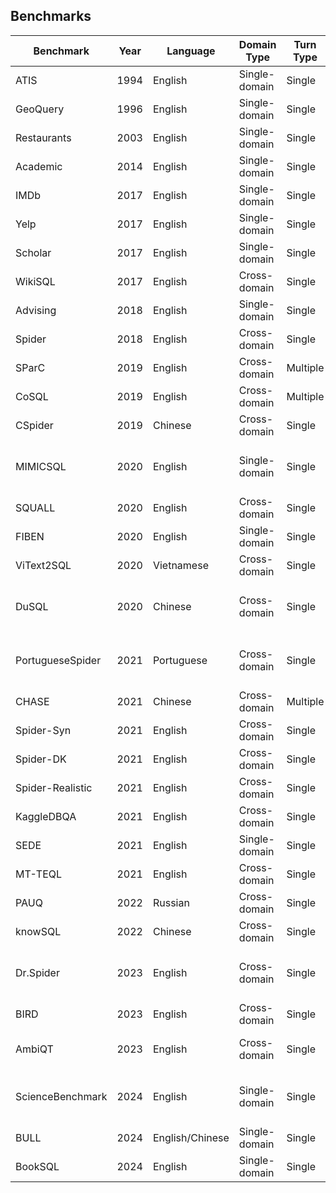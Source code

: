 ## Benchmarks

| Benchmark        | Year | Language        | Domain Type   | Turn Type | Collection               | Paper Link                                                   | Download Link                                                |
| ---------------- | ---- | --------------- | ------------- | --------- | ------------------------ | ------------------------------------------------------------ | ------------------------------------------------------------ |
| ATIS             | 1994 | English         | Single-domain | Single    | Hand-crafted             | [Paper](http://aclweb.org/anthology/P18-1033)                | [Download](https://github.com/jkkummerfeld/text2sql-data/tree/master) |
| GeoQuery         | 1996 | English         | Single-domain | Single    | Hand-crafted             | [Paper](http://dl.acm.org/citation.cfm?id=1864519.1864543)   | [Download](https://github.com/jkkummerfeld/text2sql-data/tree/master) |
| Restaurants      | 2003 | English         | Single-domain | Single    | Hand-crafted             | [Paper](http://doi.acm.org/10.1145/604045.604070)            | [Download](https://github.com/jkkummerfeld/text2sql-data/tree/master) |
| Academic         | 2014 | English         | Single-domain | Single    | Hand-crafted             | [Paper](http://dx.doi.org/10.14778/2735461.2735468)          | [Download](https://github.com/jkkummerfeld/text2sql-data/tree/master) |
| IMDb             | 2017 | English         | Single-domain | Single    | Hand-crafted             | [Paper](http://doi.org/10.1145/3133887)                      | [Download](https://github.com/jkkummerfeld/text2sql-data/tree/master) |
| Yelp             | 2017 | English         | Single-domain | Single    | Hand-crafted             | [Paper](http://doi.org/10.1145/3133887)                      | [Download](https://github.com/jkkummerfeld/text2sql-data/tree/master) |
| Scholar          | 2017 | English         | Single-domain | Single    | Hand-crafted             | [Paper](http://www.aclweb.org/anthology/P17-1089)            | [Download](https://github.com/jkkummerfeld/text2sql-data/tree/master) |
| WikiSQL          | 2017 | English         | Cross-domain  | Single    | Hand-crafted             | [Paper](https://arxiv.org/abs/1709.00103)                    | [Download](https://github.com/salesforce/WikiSQL)            |
| Advising         | 2018 | English         | Single-domain | Single    | Hand-crafted             | [Paper](https://arxiv.org/abs/1709.00103)                    | [Download](https://github.com/jkkummerfeld/text2sql-data/tree/master) |
| Spider           | 2018 | English         | Cross-domain  | Single    | Hand-crafted             | [Paper](http://aclweb.org/anthology/D18-1425)                | [Download](https://yale-lily.github.io/spider)               |
| SParC            | 2019 | English         | Cross-domain  | Multiple  | Hand-crafted             | [Paper](https://arxiv.org/abs/1906.02285)                    | [Download](https://yale-lily.github.io/sparc)                |
| CoSQL            | 2019 | English         | Cross-domain  | Multiple  | Hand-crafted             | [Paper](https://arxiv.org/abs/1909.05378)                    | [Download](https://yale-lily.github.io/cosql)                |
| CSpider          | 2019 | Chinese         | Cross-domain  | Single    | Hand-crafted             | [Paper](https://arxiv.org/abs/1909.13293)                    | [Download](https://taolusi.github.io/CSpider-explorer/)      |
| MIMICSQL         | 2020 | English         | Single-domain | Single    | Auto-generated + Mannual | [Paper](https://dmkd.cs.vt.edu/papers/WWW20.pdf)             | [Download](https://github.com/wangpinggl/TREQS)              |
| SQUALL           | 2020 | English         | Cross-domain  | Single    | Hand-crafted             | [Paper](https://arxiv.org/abs/2010.11246)                    | [Download](https://github.com/tzshi/squall)                  |
| FIBEN            | 2020 | English         | Single-domain | Single    | Hand-crafted             | [Paper](https://www.vldb.org/pvldb/vol13/p2747-sen.pdf)      | [Download](https://github.com/IBM/fiben-benchmark/tree/master) |
| ViText2SQL       | 2020 | Vietnamese      | Cross-domain  | Single    | Hand-crafted             | [Paper](https://aclanthology.org/2020.findings-emnlp.364/)   | [Download](https://github.com/VinAIResearch/ViText2SQL/tree/master) |
| DuSQL            | 2020 | Chinese         | Cross-domain  | Single    | Auto-generated + Mannual | [Paper](https://aclanthology.org/2020.emnlp-main.562/)       | [Download](https://github.com/DejianYang/DuSQL-1)            |
| PortugueseSpider | 2021 | Portuguese      | Cross-domain  | Single    | Auto-generated + Mannual | [Paper](https://arxiv.org/abs/2110.03546)                    | Unknown                                                      |
| CHASE            | 2021 | Chinese         | Cross-domain  | Multiple  | Hand-crafted             | [Paper](https://aclanthology.org/2021.acl-long.180/)         | [Download](https://github.com/xjtu-intsoft/chase)            |
| Spider-Syn       | 2021 | English         | Cross-domain  | Single    | Hand-crafted             | [Paper](https://arxiv.org/abs/2106.01065)                    | [Download](https://github.com/ygan/Spider-Syn)               |
| Spider-DK        | 2021 | English         | Cross-domain  | Single    | Hand-crafted             | [Paper](https://arxiv.org/abs/2109.05157)                    | [Download](https://github.com/ygan/spider-dk)                |
| Spider-Realistic | 2021 | English         | Cross-domain  | Single    | Hand-crafted             | [Paper](https://arxiv.org/pdf/2010.12773v3)                  | [Download](https://zenodo.org/records/5205322)               |
| KaggleDBQA       | 2021 | English         | Cross-domain  | Single    | Hand-crafted             | [Paper](https://aclanthology.org/2021.acl-long.176/)         | [Download](https://github.com/Chia-Hsuan-Lee/KaggleDBQA)     |
| SEDE             | 2021 | English         | Single-domain | Single    | Hand-crafted             | [Paper](https://arxiv.org/abs/2106.05006)                    | [Download](https://github.com/hirupert/sede)                 |
| MT-TEQL          | 2021 | English         | Cross-domain  | Single    | Auto-generated           | [Paper](https://dl.acm.org/doi/abs/10.14778/3494124.3494139) | [Download](https://github.com/MTTeql/MT-Teql)                |
| PAUQ             | 2022 | Russian         | Cross-domain  | Single    | Hand-crafted             | [Paper](https://aclanthology.org/2022.findings-emnlp.175.pdf) | [Download](https://github.com/ai-spiderweb/pauq/tree/main?tab=readme-ov-file) |
| knowSQL          | 2022 | Chinese         | Cross-domain  | Single    | Hand-crafted             | [Paper](https://arxiv.org/abs/2301.01067)                    | Unknown                                                      |
| Dr.Spider        | 2023 | English         | Cross-domain  | Single    | Auto-generated + Mannual | [Paper](https://arxiv.org/pdf/2301.08881.pdf)                | [Download](https://github.com/awslabs/diagnostic-robustness-text-to-sql/tree/main) |
| BIRD             | 2023 | English         | Cross-domain  | Single    | Hand-crafted             | [Paper](https://arxiv.org/pdf/2305.03111)                    | [Download](https://bird-bench.github.io/)                    |
| AmbiQT           | 2023 | English         | Cross-domain  | Single    | ChatGPT-aided + Mannual  | [Paper](https://arxiv.org/abs/2310.13659)                    | [Download](https://github.com/testzer0/ambiqt)               |
| ScienceBenchmark | 2024 | English         | Single-domain | Single    | Auto-generated + Mannual | [Paper](https://arxiv.org/abs/2306.04743)                    | [Download](https://github.com/ckosten/sciencebenchmark_dataset) |
| BULL             | 2024 | English/Chinese | Single-domain | Single    | Hand-crafted             | [Paper](https://arxiv.org/abs/2401.10506v1)                  | [Download](https://github.com/bigbigwatermalon/FinSQL)       |
| BookSQL          | 2024 | English         | Single-domain | Single    | Hand-crafted             | [Paper](https://arxiv.org/abs/2406.07860)                    | [Download](https://github.com/Exploration-Lab/BookSQL)       |

